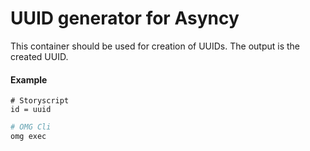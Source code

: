 # UUID generator for Asyncy

This container should be used for creation of UUIDs.
The output is the created UUID.

#### Example

```storyscript
# Storyscript
id = uuid
```

```sh
# OMG Cli
omg exec
```
